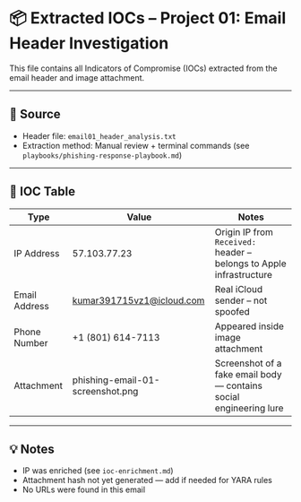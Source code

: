 # 📦 Extracted IOCs – Project 01: Email Header Investigation

This file contains all Indicators of Compromise (IOCs) extracted from the email header and image attachment.

---

## 📄 Source
- Header file: `email01_header_analysis.txt`
- Extraction method: Manual review + terminal commands (see `playbooks/phishing-response-playbook.md`)

---

## 🧩 IOC Table

| Type          | Value                          | Notes                                                                 |
|---------------|--------------------------------|-----------------------------------------------------------------------|
| IP Address    | 57.103.77.23                   | Origin IP from `Received:` header – belongs to Apple infrastructure  |
| Email Address | kumar391715vz1@icloud.com      | Real iCloud sender – not spoofed                                      |                                |
| Phone Number  | +1 (801) 614-7113              | Appeared inside image attachment                                      |
| Attachment    | phishing-email-01-screenshot.png | Screenshot of a fake email body — contains social engineering lure    |

---

## 💡 Notes

- IP was enriched (see `ioc-enrichment.md`)
- Attachment hash not yet generated — add if needed for YARA rules
- No URLs were found in this email

